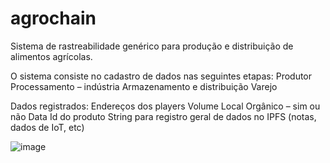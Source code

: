 # agrochain
Sistema de rastreabilidade genérico para produção e distribuição de alimentos agrícolas.

O sistema consiste no cadastro de dados nas seguintes etapas:
	Produtor
	Processamento – indústria
	Armazenamento e distribuição
	Varejo

Dados registrados:
Endereços dos players
Volume
Local
Orgânico – sim ou não
Data
Id do produto
String para registro geral de dados no IPFS (notas, dados de IoT, etc)

![image](https://user-images.githubusercontent.com/40278075/133942191-15b9f8fe-0970-4fc7-a9d2-5b09d38744fb.png)

